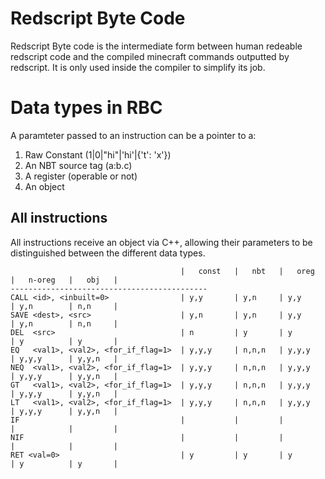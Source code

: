 # Redscript Byte Code

Redscript Byte code is the intermediate form between human redeable redscript code and the compiled minecraft commands outputted by redscript. It is only used inside the compiler to simplify its job.

# Data types in RBC

A paramteter passed to an instruction can be a pointer to a:

1. Raw Constant (1|0|"hi"|'hi'|{'t': 'x'})
2. An NBT source tag (a:b.c)
3. A register (operable or not)
4. An object
## All instructions

All instructions receive an object via C++, allowing their parameters to be distinguished between the different data types.

```
                                      |   const   |   nbt   |   oreg   |   n-oreg   |   obj   |
--------------------------------------------
CALL <id>, <inbuilt=0>                | y,y       | y,n     | y,y      | y,n        | n,n     |
SAVE <dest>, <src>                    | y,n       | y,n     | y,y      | y,n        | n,n     |
DEL  <src>                            | n         | y       | y        | y          | y       |
EQ   <val1>, <val2>, <for_if_flag=1>  | y,y,y     | n,n,n   | y,y,y    | y,y,y      | y,y,n   |
NEQ  <val1>, <val2>, <for_if_flag=1>  | y,y,y     | n,n,n   | y,y,y    | y,y,y      | y,y,n   |
GT   <val1>, <val2>, <for_if_flag=1>  | y,y,y     | n,n,n   | y,y,y    | y,y,y      | y,y,n   |
LT   <val1>, <val2>, <for_if_flag=1>  | y,y,y     | n,n,n   | y,y,y    | y,y,y      | y,y,n   |
IF                                    |           |         |          |            |         |
NIF                                   |           |         |          |            |         |
RET <val=0>                           | y         | y       | y        | y          | y       |

```